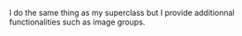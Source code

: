 I do the same thing as my superclass but I provide additionnal functionalities such as image groups.